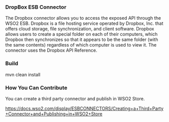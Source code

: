 ### DropBox ESB Connector

The Dropbox connector allows you to access the exposed API through the WSO2 ESB.
Dropbox is a file hosting service operated by Dropbox, Inc. that offers cloud storage,
file synchronization, and client software. Dropbox allows users to create a special folder
on each of their computers, which Dropbox then synchronizes so that it appears to be the same
folder (with the same contents) regardless of which computer is used to view it.
The connector uses the Dropbox API Reference.

### Build

mvn clean install

### How You Can Contribute
You can create a third party connector and publish in WSO2 Store.

https://docs.wso2.com/display/ESBCONNECTORS/Creating+a+Third+Party+Connector+and+Publishing+in+WSO2+Store